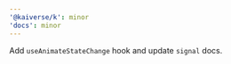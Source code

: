 ```yaml
---
'@kaiverse/k': minor
'docs': minor
---
```


Add `useAnimateStateChange` hook and update `signal` docs.
